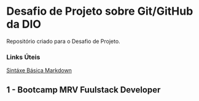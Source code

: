 # Desafio de Projeto sobre Git/GitHub da DIO

Repositório criado para o Desafio de Projeto.

### Links Úteis
[Sintáxe Básica Markdown](https://www.markdownguide.org/getting-started/)

## 1 - Bootcamp MRV Fuulstack Developer
